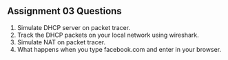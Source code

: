 ## Assignment 03 Questions
1) Simulate DHCP server on packet tracer.
2) Track the DHCP packets on your local network using wireshark.
3) Simulate NAT on packet tracer.
4) What happens when you type facebook.com and enter in your browser.
